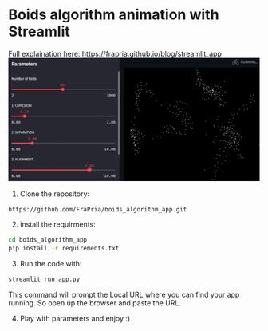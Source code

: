 # Boids algorithm animation with Streamlit
Full explaination here: https://frapria.github.io/blog/streamlit_app 
![app](app_screen2.png)

1. Clone the repository:
```sh
https://github.com/FraPria/boids_algorithm_app.git
```

2. install the requirments:
```sh
cd boids_algorithm_app
pip install -r requirements.txt
```

3. Run the code with:
```sh
streamlit run app.py 
```
This command will prompt the Local URL where you can find your app running. So open up the browser and paste the URL.


4. Play with parameters and enjoy :)